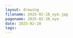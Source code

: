 ```yaml
---
layout: drawing
filename: 2025-02-28_eye.jpg
pagename: 2025-02-28_eye
date: 2025-02-28
tags:
---
```


